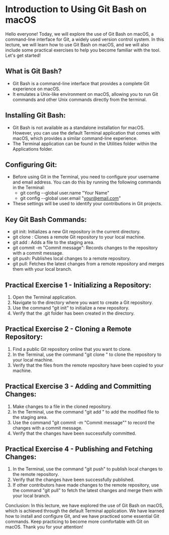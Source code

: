 # Introduction to Using Git Bash on macOS

Hello everyone! Today, we will explore the use of Git Bash on macOS, a command-line interface for Git, a widely used version control system. In this lecture, we will learn how to use Git Bash on macOS, and we will also include some practical exercises to help you become familiar with the tool. Let's get started!

##  What is Git Bash?

- Git Bash is a command-line interface that provides a complete Git experience on macOS.
- It emulates a Unix-like environment on macOS, allowing you to run Git commands and other Unix commands directly from the terminal.

##  Installing Git Bash:

- Git Bash is not available as a standalone installation for macOS. However, you can use the default Terminal application that comes with macOS, which provides a similar command-line experience.
- The Terminal application can be found in the Utilities folder within the Applications folder.

## Configuring Git:

- Before using Git in the Terminal, you need to configure your username and email address. You can do this by running the following commands in the Terminal:
  - git config --global user.name "Your Name"
  - git config --global user.email "[your@email.com](mailto:your@email.com)"
- These settings will be used to identify your contributions in Git projects.

## Key Git Bash Commands:

- git init: Initializes a new Git repository in the current directory.
- git clone <URL>: Clones a remote Git repository to your local machine.
- git add <file>: Adds a file to the staging area.
- git commit -m "Commit message": Records changes to the repository with a commit message.
- git push: Publishes local changes to a remote repository.
- git pull: Fetches the latest changes from a remote repository and merges them with your local branch.

## Practical Exercise 1 - Initializing a Repository:

1. Open the Terminal application.
2. Navigate to the directory where you want to create a Git repository.
3. Use the command "git init" to initialize a new repository.
4. Verify that the .git folder has been created in the directory.

## Practical Exercise 2 - Cloning a Remote Repository:

1. Find a public Git repository online that you want to clone.
2. In the Terminal, use the command "git clone <URL>" to clone the repository to your local machine.
3. Verify that the files from the remote repository have been copied to your machine.

## Practical Exercise 3 - Adding and Committing Changes:

1. Make changes to a file in the cloned repository.
2. In the Terminal, use the command "git add <file>" to add the modified file to the staging area.
3. Use the command "git commit -m "Commit message"" to record the changes with a commit message.
4. Verify that the changes have been successfully committed.

## Practical Exercise 4 - Publishing and Fetching Changes:

1. In the Terminal, use the command "git push" to publish local changes to the remote repository.
2. Verify that the changes have been successfully published.
3. If other contributors have made changes to the remote repository, use the command "git pull" to fetch the latest changes and merge them with your local branch.



Conclusion: In this lecture, we have explored the use of Git Bash on macOS, which is achieved through the default Terminal application. We have learned how to install and configure Git, and we have practiced some essential Git commands. Keep practicing to become more comfortable with Git on macOS. Thank you for your attention!